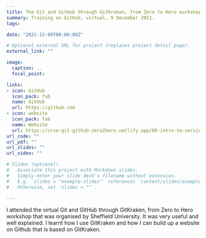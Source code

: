 ```yaml
---
title: The Git and GitHub through GitKraken, from Zero to Hero workshop
summary: Training on GitHub, virtual, 9 December 2021.
tags:

date: "2021-12-09T00:00:00Z"

# Optional external URL for project (replaces project detail page).
external_link: ""

image: 
  caption: ..
  focal_point: 

links:
- icon: GitHub
  icon_pack: fab
  name: GitHub
  url: https://github.com
- icon: website
  icon_pack: fab
  name: Website
  url: https://srse-git-github-zero2hero.netlify.app/00-intro-to-version-control/03-what-is-github/
url_code: ""
url_pdf: ""
url_slides: ""
url_video: ""

# Slides (optional).
#   Associate this project with Markdown slides.
#   Simply enter your slide deck's filename without extension.
#   E.g. `slides = "example-slides"` references `content/slides/example-slides.md`.
#   Otherwise, set `slides = ""`.

---
```

I attended the virtual Git and GitHub through GitKraken, from Zero to Hero workshop that was organised by Sheffield University. It was very useful and well explained. 
I learnt how I use GitKraken and how I can build up a website on Github that is based on GitKraken.
